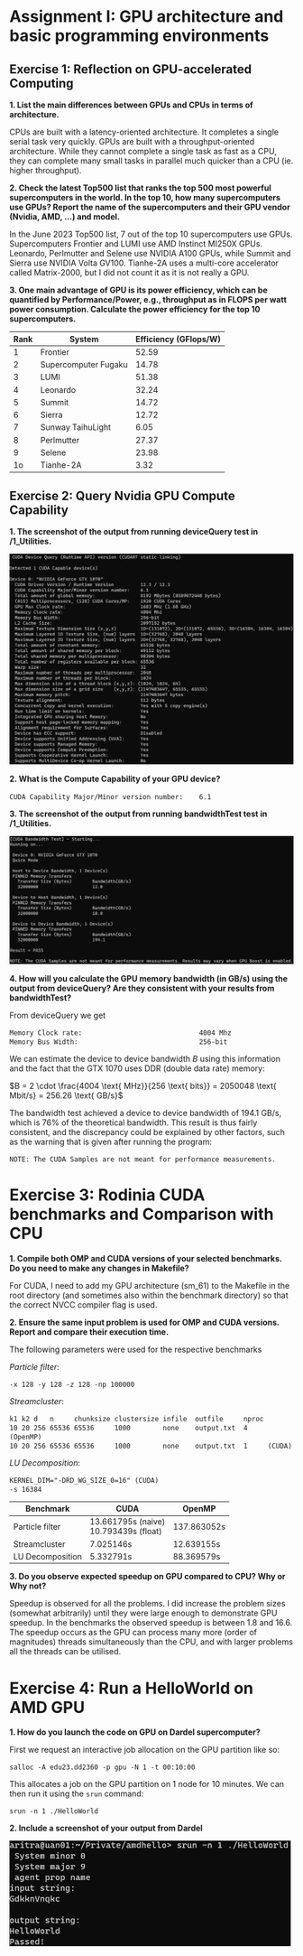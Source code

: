 # Assignment I: GPU architecture and basic programming environments

## Exercise 1: Reflection on GPU-accelerated Computing
**1. List the main differences between GPUs and CPUs in terms of architecture.**

CPUs are built with a latency-oriented architecture. It completes a single serial task very quickly. GPUs are built with a throughput-oriented architecture. While they cannot complete a single task as fast as a CPU, they can complete many small tasks in parallel much quicker than a CPU (ie. higher throughput).

**2. Check the latest Top500 list that ranks the top 500 most powerful supercomputers in the world. In the top 10, how many supercomputers use GPUs? Report the name of the supercomputers and their GPU vendor (Nvidia, AMD, ...) and model.**

In the June 2023 Top500 list, 7 out of the top 10 supercomputers use GPUs. Supercomputers Frontier and LUMI use AMD Instinct MI250X GPUs. Leonardo,  Perlmutter and Selene use NVIDIA A100 GPUs, while Summit and Sierra use NVIDIA Volta GV100. Tianhe-2A uses a multi-core accelerator called Matrix-2000, but I did not count it as it is not really a GPU.

**3. One main advantage of GPU is its power efficiency, which can be quantified by Performance/Power, e.g., throughput as in FLOPS per watt power consumption. Calculate the power efficiency for the top 10 supercomputers.**

| Rank | System               | Efficiency (GFlops/W) |
|------|----------------------|-----------------------|
| 1    |             Frontier |                 52.59 |
| 2    | Supercomputer Fugaku |                 14.78 |
| 3    |                 LUMI |                 51.38 |
| 4    |             Leonardo |                 32.24 |
| 5    |               Summit |                 14.72 |
| 6    |               Sierra |                 12.72 |
| 7    |    Sunway TaihuLight |                  6.05 |
| 8    |           Perlmutter |                 27.37 |
| 9    |               Selene |                 23.98 |
| 1o   |            Tianhe-2A |                  3.32 |


## Exercise 2: Query Nvidia GPU Compute Capability

**1. The screenshot of the output from running deviceQuery test in /1_Utilities.**

![](img/devicequery.png)

**2. What is the Compute Capability of your GPU device?**

`CUDA Capability Major/Minor version number:    6.1`

**3. The screenshot of the output from running bandwidthTest test in /1_Utilities.**

![](img/bandwidthtest.png)

**4. How will you calculate the GPU memory bandwidth (in GB/s) using the output from deviceQuery? Are they consistent with your results from bandwidthTest?**

From deviceQuery we get
```
Memory Clock rate:                             4004 Mhz
Memory Bus Width:                              256-bit
```

We can estimate the device to device bandwidth $B$ using this information and the fact that the GTX 1070 uses DDR (double data rate) memory:

$B = 2 \cdot \frac{4004 \text{ MHz}}{256 \text{ bits}} = 2050048 \text{ Mbit/s} = 256.26 \text{ GB/s}$

The bandwidth test achieved a device to device bandwidth of $194.1 \text{ GB/s}$, which is 76% of the theoretical bandwidth. This result is thus fairly consistent, and the discrepancy could be explained by other factors, such as the warning that is given after running the program:

```
NOTE: The CUDA Samples are not meant for performance measurements.
```

# Exercise 3: Rodinia CUDA benchmarks and Comparison with CPU

**1. Compile both OMP and CUDA versions of your selected benchmarks. Do you need to make any changes in Makefile?**

For CUDA, I need to add my GPU architecture (sm_61) to the Makefile in the root directory (and sometimes also within the benchmark directory) so that the correct NVCC compiler flag is used.

**2. Ensure the same input problem is used for OMP and CUDA versions. Report and compare their execution time.**

The following parameters were used for the respective benchmarks

*Particle filter*:
```
-x 128 -y 128 -z 128 -np 100000
```

*Streamcluster*:
```
k1 k2 d   n     chunksize clustersize infile  outfile     nproc
10 20 256 65536 65536     1000        none    output.txt  4     (OpenMP)
10 20 256 65536 65536     1000        none    output.txt  1     (CUDA)
```

*LU Decomposition*:
```
KERNEL_DIM="-DRD_WG_SIZE_0=16" (CUDA)
-s 16384
```

|  Benchmark       | CUDA                                        | OpenMP      |
|------------------|---------------------------------------------|-------------|
| Particle filter  | 13.661795s (naive) <br/> 10.793439s (float) | 137.863052s |
| Streamcluster    | 7.025146s                                   | 12.639155s  |
| LU Decomposition | 5.332791s                                   | 88.369579s  |

**3. Do you observe expected speedup on GPU compared to CPU? Why or Why not?**

Speedup is observed for all the problems. I did increase the problem sizes (somewhat arbitrarily) until they were large enough to demonstrate GPU speedup. In the benchmarks the observed speedup is between 1.8 and 16.6. The speedup occurs as the GPU can process many more (order of magnitudes) threads simultaneously than the CPU, and with larger problems all the threads can be utilised.

# Exercise 4: Run a HelloWorld on AMD GPU

**1. How do you launch the code on GPU on Dardel supercomputer?**

First we request an interactive job allocation on the GPU partition like so:
```
salloc -A edu23.dd2360 -p gpu -N 1 -t 00:10:00
```
This allocates a job on the GPU partition on 1 node for 10 minutes. We can then run it using the `srun` command:
```
srun -n 1 ./HelloWorld
```

**2. Include a screenshot of your output from Dardel**

![](img/amdhello.png)